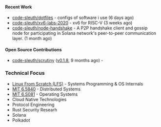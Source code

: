 

#### Recent Work

- [code-sleuth/dotfiles](https://github.com/code-sleuth/dotfiles) - configs of software i use (6 days ago)
- [code-sleuth/xv6-labs-2020](https://github.com/code-sleuth/xv6-labs-2020) - xv6 for RISC-V  (3 weeks ago)
- [code-sleuth/node-handshake](https://github.com/code-sleuth/node-handshake) - A P2P handshake client and gossip node for participating in Solana network&#39;s peer-to-peer communication layer. (1 month ago)

#### Open Source Contributions

- [code-sleuth/scrutiny](https://github.com/code-sleuth/scrutiny) ([v0.1.8](https://github.com/code-sleuth/scrutiny/releases/tag/v0.1.8), 9 months ago) - 

### Technical Focus
- [Linux From Scratch (LFS)](https://www.linuxfromscratch.org/lfs/) - Systems Programming & OS Internals
- [MIT 6.5840](http://nil.csail.mit.edu/6.5840/2025/) - Distributed Systems
- [MIT 6.S081](https://pdos.csail.mit.edu/6.828/2025/) - Operating Systems
- Cloud Native Technologies
- Protocol Engineering
- Rust Security Researh
- Solana
- Polkadot



